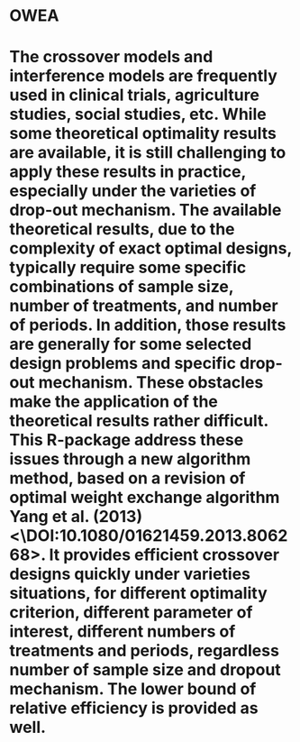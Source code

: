 # OWEA
# The crossover models and interference models are frequently used in clinical trials, agriculture studies, social studies, etc. While some theoretical optimality results are available, it is still challenging to apply these results in practice, especially under the varieties of drop-out mechanism. The available theoretical results, due to the complexity of exact optimal designs, typically require some specific combinations of sample size, number of treatments, and number of periods. In addition, those results are generally for some selected design problems and specific drop-out mechanism. These obstacles make the application of the theoretical results rather difficult. This R-package address these issues through a new algorithm method, based on a revision of optimal weight exchange algorithm Yang et al. (2013) <\DOI:10.1080/01621459.2013.806268>. It provides efficient crossover designs quickly under varieties situations, for different optimality criterion, different parameter of interest, different numbers of treatments and periods, regardless number of sample size and dropout mechanism. The lower bound of relative efficiency is provided as well.

